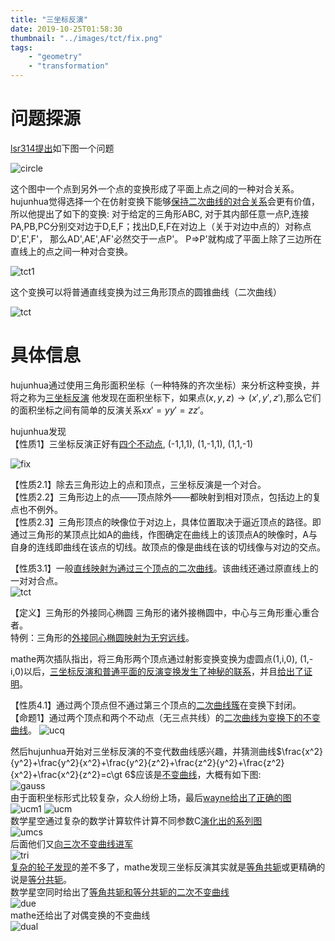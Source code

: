 ```yaml
---
title: "三坐标反演"
date: 2019-10-25T01:58:30
thumbnail: "../images/tct/fix.png"
tags:
    - "geometry"
    - "transformation"
---
```



# 问题探源
[lsr314提出]如下图一个问题

![circle](../images/tct/circle.jpg)

这个图中一个点到另外一个点的变换形成了平面上点之间的一种对合关系。  
hujunhua觉得选择一个在仿射变换下能够[保持二次曲线的对合关系]会更有价值，所以他提出了如下的变换:
对于给定的三角形ABC, 对于其内部任意一点P,连接PA,PB,PC分别交对边于D,E,F；找出D,E,F在对边上（关于对边中点的）对称点D',E',F'，
那么AD',AE',AF'必然交于一点P'。 P=>P'就构成了平面上除了三边所在直线上的点之间一种对合变换。

![tct1](../images/tct/tct1.png)

这个变换可以将普通直线变换为过三角形顶点的圆锥曲线（二次曲线）

![tct](../images/tct/tct.png)

# 具体信息
hujunhua通过使用三角形面积坐标（一种特殊的齐次坐标）来分析这种变换，并将之称为[三坐标反演]
他发现在面积坐标下，如果点$(x,y,z) \to (x\prime,y\prime,z\prime)$,那么它们的面积坐标之间有简单的反演关系$x x\prime = y y\prime = z z\prime$。

hujunhua发现  
【性质1】三坐标反演正好有[四个不动点](1,1,1), (-1,1,1), (1,-1,1), (1,1,-1)

![fix](../images/tct/fix.png)

【性质2.1】除去三角形边上的点和顶点，三坐标反演是一个对合。  
【性质2.2】三角形边上的点——顶点除外——都映射到相对顶点，包括边上的复点也不例外。  
【性质2.3】三角形顶点的映像位于对边上，具体位置取决于逼近顶点的路径。即通过三角形的某顶点比如A的曲线，作图确定在曲线上的该顶点A的映像时，A与自身的连线即曲线在该点的切线。故顶点的像是曲线在该的切线像与对边的交点。   

【性质3.1】一般[直线映射为通过三个顶点的二次曲线]。该曲线还通过原直线上的一对对合点。  
![tct](../images/tct/tct.png)  

【定义】三角形的外接同心椭圆  三角形的诸外接椭圆中，中心与三角形重心重合者。  
特例：三角形的[外接同心椭圆映射为无穷远线]。

mathe两次插队指出，将三角形两个顶点通过射影变换变换为虚圆点(1,i,0), (1,-i,0)以后，[三坐标反演和普通平面的反演变换发生了神秘的联系]，并且[给出了证明]。

【性质4.1】通过两个顶点但不通过第三个顶点的[二次曲线簇]在变换下封闭。  
【命题1】通过两个顶点和两个不动点（无三点共线）的[二次曲线为变换下的不变曲线]。
![ucq](../images/tct/ucq.png)  

然后hujunhua开始对三坐标反演的不变代数曲线感兴趣，并猜测曲线$\frac{x^2}{y^2}+\frac{y^2}{x^2}+\frac{y^2}{z^2}+\frac{z^2}{y^2}+\frac{z^2}{x^2}+\frac{x^2}{z^2}=c\gt 6$应该是[不变曲线]，大概有如下图:  
![gauss](../images/tct/guess.png)  
由于面积坐标形式比较复杂，众人纷纷上场，最后[wayne给出了正确的图]  
![ucm1](../images/tct/ucm1.png) ![ucm](../images/tct/ucm.png)  
数学星空通过复杂的数学计算软件计算不同参数C[演化出的系列图]  
![umcs](../images/tct/umcs.gif)  
后面他们又[向三次不变曲线进军]  
![tri](../images/tct/tri.png)  
[复杂的轮子发现]的差不多了，mathe发现三坐标反演其实就是[等角共轭]或更精确的说是[等分共轭]。  
数学星空同时给出了[等角共轭和等分共轭的二次不变曲线]   
![due](../images/tct/due.gif)  
mathe还给出了对偶变换的不变曲线  
![dual](../images/tct/dual.png)  



[lsr314提出]: https://bbs.emath.ac.cn/thread-15835-1-1.html
[保持二次曲线的对合关系]: https://bbs.emath.ac.cn/forum.php?mod=redirect&goto=findpost&ptid=15835&pid=78297&fromuid=20
[三坐标反演]: https://bbs.emath.ac.cn/forum.php?mod=viewthread&tid=15842
[四个不动点]: https://bbs.emath.ac.cn/forum.php?mod=redirect&goto=findpost&ptid=15842&pid=78328&fromuid=20
[直线映射为通过三个顶点的二次曲线]: https://bbs.emath.ac.cn/forum.php?mod=redirect&goto=findpost&ptid=15842&pid=78331&fromuid=20
[外接同心椭圆映射为无穷远线]: https://bbs.emath.ac.cn/forum.php?mod=redirect&goto=findpost&ptid=15842&pid=78335&fromuid=20
[三坐标反演和普通平面的反演变换发生了神秘的联系]: https://bbs.emath.ac.cn/forum.php?mod=redirect&goto=findpost&ptid=15842&pid=78339&fromuid=20
[给出了证明]: https://bbs.emath.ac.cn/forum.php?mod=redirect&goto=findpost&ptid=15842&pid=78346&fromuid=20
[二次曲线簇]: https://bbs.emath.ac.cn/forum.php?mod=redirect&goto=findpost&ptid=15842&pid=78340&fromuid=20
[二次曲线为变换下的不变曲线]: https://bbs.emath.ac.cn/forum.php?mod=redirect&goto=findpost&ptid=15842&pid=78342&fromuid=20
[不变曲线]: https://bbs.emath.ac.cn/forum.php?mod=redirect&goto=findpost&ptid=15842&pid=78381&fromuid=20
[wayne给出了正确的图]: https://bbs.emath.ac.cn/forum.php?mod=redirect&goto=findpost&ptid=15842&pid=78402&fromuid=20
[演化出的系列图]: https://bbs.emath.ac.cn/forum.php?mod=redirect&goto=findpost&ptid=15842&pid=78501&fromuid=20
[向三次不变曲线进军]: https://bbs.emath.ac.cn/forum.php?mod=redirect&goto=findpost&ptid=15842&pid=78503&fromuid=20
[复杂的轮子发现]: https://bbs.emath.ac.cn/forum.php?mod=redirect&goto=findpost&ptid=15842&pid=78891&fromuid=20
[等角共轭]: https://baike.baidu.com/item/%E7%AD%89%E8%A7%92%E5%85%B1%E8%BD%AD/9846435
[等分共轭]: https://en.m.wikipedia.org/wiki/Isotomic_conjugate
[等角共轭和等分共轭的二次不变曲线]: https://bbs.emath.ac.cn/forum.php?mod=redirect&goto=findpost&ptid=15842&pid=78924&fromuid=20
